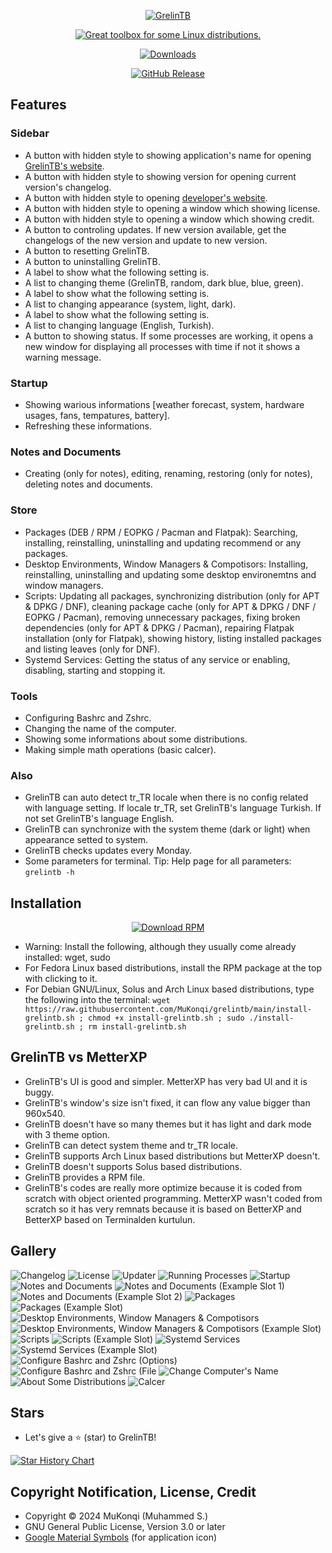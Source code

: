 <p align="center"><a href="https://mukonqi.github.io/grelintb/index.html"><img src="https://github.com/mukonqi/grelintb/blob/main/app/icon.png?raw=true" alt="GrelinTB"></img></a></p>
<p align="center"><a href="https://mukonqi.github.io/grelintb/index.html"><img src="https://img.shields.io/badge/Great%20toolbox%20for%20some%20Linux%20distributions.-376296" alt="Great toolbox for some Linux distributions."></img></a></p>
<p align="center"><a href="https://github.com/mukonqi/grelintb/releases"><img src="https://img.shields.io/github/downloads/mukonqi/grelintb/total?label=Downloads" alt="Downloads"></img></a></p>
<p align="center"><a href="https://github.com/mukonqi/grelintb/releases/latest"><img src="https://img.shields.io/github/v/release/mukonqi/grelintb?label=Latest Release" alt="GitHub Release"></a></p>

## Features
### Sidebar
- A button with hidden style to showing application's name for opening [GrelinTB's website](https://mukonqi.github.io/grelintb/index.html).
- A button with hidden style to showing version for opening current version's changelog.
- A button with hidden style to opening [developer's website](https://mukonqi.github.io).
- A button with hidden style to opening a window which showing license.
- A button with hidden style to opening a window which showing credit.
- A button to controling updates. If new version available, get the changelogs of the new version and update to new version.
- A button to resetting GrelinTB.
- A button to uninstalling GrelinTB.
- A label to show what the following setting is.
- A list to changing theme (GrelinTB, random, dark blue, blue, green).
- A label to show what the following setting is.
- A list to changing appearance (system, light, dark).
- A label to show what the following setting is.
- A list to changing language (English, Turkish).
- A button to showing status. If some processes are working, it opens a new window for displaying all processes with time if not it shows a warning message.
### Startup
- Showing warious informations [weather forecast, system, hardware usages, fans, tempatures, battery].
- Refreshing these informations.
### Notes and Documents
- Creating (only for notes), editing, renaming, restoring (only for notes), deleting notes and documents.
### Store
- Packages (DEB / RPM / EOPKG / Pacman and Flatpak): Searching, installing, reinstalling, uninstalling and updating recommend or any packages.
- Desktop Environments, Window Managers & Compotisors: Installing, reinstalling, uninstalling and updating some desktop environemtns and window managers.
- Scripts: Updating all packages, synchronizing distribution (only for APT & DPKG / DNF), cleaning package cache (only for APT & DPKG / DNF / EOPKG / Pacman), removing unnecessary packages, fixing broken dependencies (only for APT & DPKG / Pacman), repairing Flatpak installation (only for Flatpak), showing history, listing installed packages and listing leaves (only for DNF).
- Systemd Services: Getting the status of any service or enabling, disabling, starting and stopping it.
### Tools
- Configuring Bashrc and Zshrc.
- Changing the name of the computer.
- Showing some informations about some distributions.
- Making simple math operations (basic calcer).
### Also
- GrelinTB can auto detect tr_TR locale when there is no config related with language setting. If locale tr_TR, set GrelinTB's language Turkish. If not set GrelinTB's language English.
- GrelinTB can synchronize with the system theme (dark or light) when appearance setted to system.
- GrelinTB checks updates every Monday.
- Some parameters for terminal. Tip: Help page for all parameters: `grelintb -h`
## Installation
<p align="center"><a href="https://github.com/mukonqi/grelintb/releases/latest/download/grelintb.rpm"><img src="https://img.shields.io/badge/Download%20RPM-A4A62A" alt="Download RPM"></a></p>

- Warning: Install the following, although they usually come already installed: wget, sudo
- For Fedora Linux based distributions, install the RPM package at the top with clicking to it.
- For Debian GNU/Linux, Solus and Arch Linux based distributions, type the following into the terminal: 
```wget https://raw.githubusercontent.com/MuKonqi/grelintb/main/install-grelintb.sh ; chmod +x install-grelintb.sh ; sudo ./install-grelintb.sh ; rm install-grelintb.sh```
## GrelinTB vs MetterXP
- GrelinTB's UI is good and simpler. MetterXP has very bad UI and it is buggy.
- GrelinTB's window's size isn't fixed, it can flow any value bigger than 960x540.
- GrelinTB doesn't have so many themes but it has light and dark mode with 3 theme option.
- GrelinTB can detect system theme and tr_TR locale.
- GrelinTB supports Arch Linux based distributions but MetterXP doesn't.
- GrelinTB doesn't supports Solus based distributions.
- GrelinTB provides a RPM file.
- GrelinTB's codes are really more optimize because it is coded from scratch with object oriented programming. MetterXP wasn't coded from scratch so it has very remnats because it is based on BetterXP and BetterXP based on Terminalden kurtulun.
## Gallery
![Changelog](./gallery/Changelog.png)
![License](./gallery/License.png)
![Updater](./gallery/Updater.png)
![Running Processes](./gallery/Running%20Processes.png)
![Startup](./gallery/Startup.png)
![Notes and Documents](./gallery/Notes%20and%20Documents.png)
![Notes and Documents (Example Slot 1)](./gallery/Notes%20and%20Documents%20Slot%201.png)
![Notes and Documents (Example Slot 2)](./gallery/Notes%20and%20Documents%20Slot%202.png)
![Packages](./gallery/Packages.png)
![Packages (Example Slot)](./gallery/Packages%20Slot.png)
![Desktop Environments, Window Managers & Compotisors](./gallery/Desktop%20Environments,%20Window%20Managers%20&%20Compotisors.png)
![Desktop Environments, Window Managers & Compotisors (Example Slot)](./gallery/Desktop%20Environments,%20Window%20Managers%20&%20Compotisors%20Slot.png)
![Scripts](./gallery/Scripts.png)
![Scripts (Example Slot)](./gallery/Scripts%20Slot.png)
![Systemd Services](./gallery/Systemd%20Services.png)
![Systemd Services (Example Slot)](./gallery/Systemd%20Services%20Slot.png)
![Configure Bashrc and Zshrc (Options)](./gallery/Configure%20Bashrc%20and%20Zshrc%20Options.png)
![Configure Bashrc and Zshrc (File](./gallery/Configure%20Bashrc%20and%20Zshrc%20File.png)
![Change Computer's Name](./gallery/Change%20Computer's%20Name.png)
![About Some Distributions](./gallery/About%20Some%20Distributions.png)
![Calcer](./gallery/Calcer.png)
## Stars
- Let's give a ⭐ (star) to GrelinTB!

[![Star History Chart](https://api.star-history.com/svg?repos=mukonqi/grelintb&type=Date)](https://star-history.com/#mukonqi/grelintb&Date)
## Copyright Notification, License, Credit
- Copyright &copy; 2024 MuKonqi (Muhammed S.)
- GNU General Public License, Version 3.0 or later
- [Google Material Symbols](https://fonts.google.com/icons?selected=Material%20Symbols%20Outlined%3Aconstruction%3AFILL%400%3Bwght%40700%3BGRAD%40200%3Bopsz%4048) (for application icon)
